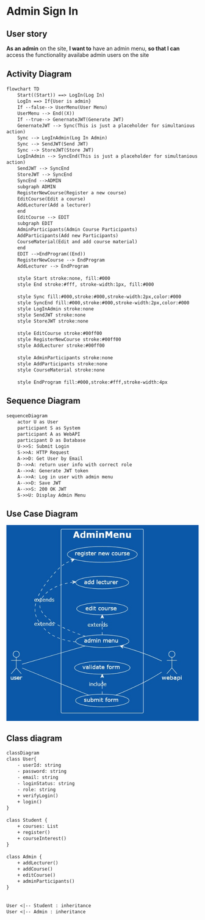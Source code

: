 # Admin Sign In

## User story

**As an admin** on the site, **I want to** have an admin menu, **so that I can** access the functionality availabe admin users on the site

## Activity Diagram

```mermaid
flowchart TD
    Start((Start)) ==> LogIn(Log In)
    LogIn ==> If{User is admin}
    If --false--> UserMenu(User Menu)
    UserMenu --> End((X))
    If --true--> GenernateJWT(Generate JWT)
    GenernateJWT --> Sync(This is just a placeholder for simultanious action)
    Sync --> LogInAdmin(Log In Admin)
    Sync --> SendJWT(Send JWT)
    Sync --> StoreJWT(Store JWT)
    LogInAdmin --> SyncEnd(This is just a placeholder for simultanious action)
    SendJWT --> SyncEnd
    StoreJWT --> SyncEnd
    SyncEnd -->ADMIN
    subgraph ADMIN
    RegisterNewCourse(Register a new course)
    EditCourse(Edit a course)
    AddLecturer(Add a lecturer)
    end
    EditCourse --> EDIT
    subgraph EDIT
    AdminParticipants(Admin Course Participants)
    AddParticipants(Add new Participants)
    CourseMaterial(Edit and add course material)
    end
    EDIT -->EndProgram((End))
    RegisterNewCourse --> EndProgram
    AddLecturer --> EndProgram

    style Start stroke:none, fill:#000
    style End stroke:#fff, stroke-width:1px, fill:#000

    style Sync fill:#000,stroke:#000,stroke-width:2px,color:#000
    style SyncEnd fill:#000,stroke:#000,stroke-width:2px,color:#000
    style LogInAdmin stroke:none
    style SendJWT stroke:none
    style StoreJWT stroke:none

    style EditCourse stroke:#00ff00
    style RegisterNewCourse stroke:#00ff00
    style AddLecturer stroke:#00ff00    

    style AdminParticipants stroke:none
    style AddParticipants stroke:none
    style CourseMaterial stroke:none

    style EndProgram fill:#000,stroke:#fff,stroke-width:4px

```

## Sequence Diagram

```mermaid
sequenceDiagram 
    actor U as User
    participant S as System
    participant A as WebAPI
    participant D as Database
    U->>S: Submit Login
    S->>A: HTTP Request
    A->>D: Get User by Email
    D-->>A: return user info with correct role
    A-->>A: Generate JWT token
    A-->>A: Log in user with admin menu
    A-->>D: Save JWT
    A-->>S: 200 OK JWT
    S->>U: Display Admin Menu
```

## Use Case Diagram

<!--
@startuml
left to right direction
skinparam packageStyle rectangle
actor user
actor webapi

rectangle AdminMenu {
 (user) -- (admin menu)
 (admin menu) .> (register new course) : extends
 (admin menu) .> (add lecturer) : extends
 (admin menu) .> (edit course) : extends
 (user) -- (submit form)
 (submit form) .> (validate form) : include
 (submit form) -- (webapi)
 (admin menu) <-- (webapi)
}
@enduml
-->
![](images/admin.jpg)

## Class diagram

```mermaid
classDiagram
class User{
    - userId: string
    - password: string
    - email: string
    - loginStatus: string
    - role: string
    + verifyLogin()
    + login()
}

class Student {
    + courses: List
    + register()
    + courseInterest()
}

class Admin {
    + addLecturer()
    + addCourse()
    + editCourse()
    + adminParticipants()
}


User <|-- Student : inheritance
User <|-- Admin : inheritance
```